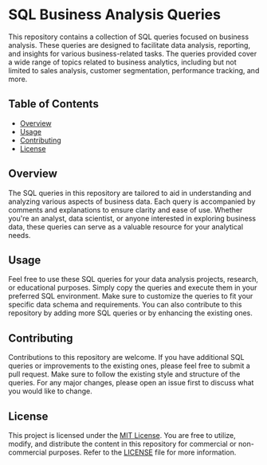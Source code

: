 # SQL Business Analysis Queries

This repository contains a collection of SQL queries focused on business analysis. These queries are designed to facilitate data analysis, reporting, and insights for various business-related tasks. The queries provided cover a wide range of topics related to business analytics, including but not limited to sales analysis, customer segmentation, performance tracking, and more.

## Table of Contents

- [Overview](#overview)
- [Usage](#usage)
- [Contributing](#contributing)
- [License](#license)

## Overview

The SQL queries in this repository are tailored to aid in understanding and analyzing various aspects of business data. Each query is accompanied by comments and explanations to ensure clarity and ease of use. Whether you're an analyst, data scientist, or anyone interested in exploring business data, these queries can serve as a valuable resource for your analytical needs.

## Usage

Feel free to use these SQL queries for your data analysis projects, research, or educational purposes. Simply copy the queries and execute them in your preferred SQL environment. Make sure to customize the queries to fit your specific data schema and requirements. You can also contribute to this repository by adding more SQL queries or by enhancing the existing ones.

## Contributing

Contributions to this repository are welcome. If you have additional SQL queries or improvements to the existing ones, please feel free to submit a pull request. Make sure to follow the existing style and structure of the queries. For any major changes, please open an issue first to discuss what you would like to change.

## License

This project is licensed under the [MIT License](LICENSE). You are free to utilize, modify, and distribute the content in this repository for commercial or non-commercial purposes. Refer to the [LICENSE](LICENSE) file for more information.

